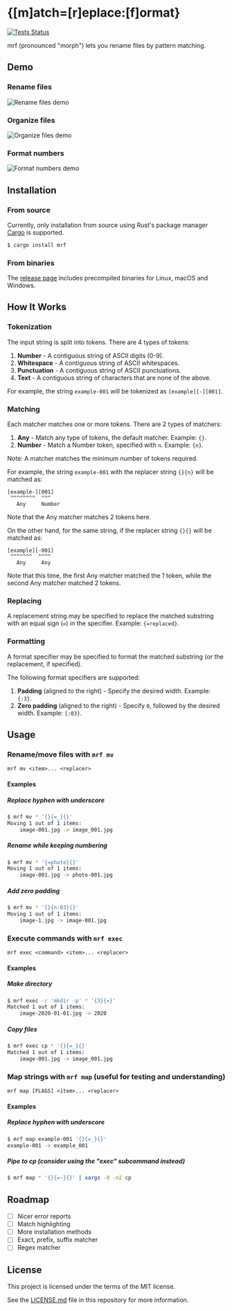 # {[m]atch=[r]eplace:[f]ormat}

[![Tests Status](https://github.com/kerlilow/mrf/workflows/tests/badge.svg)](https://github.com/kerlilow/mrf/actions)

mrf (pronounced "morph") lets you rename files by pattern matching.

## Demo

### Rename files

![Rename files demo](/demos/rename.svg?raw=true)

### Organize files

![Organize files demo](/demos/organize.svg?raw=true)

### Format numbers

![Format numbers demo](/demos/format.svg?raw=true)

## Installation

### From source

Currently, only installation from source using Rust's package manager [Cargo](https://github.com/rust-lang/cargo) is supported.

```sh
$ cargo install mrf
```

### From binaries

The [release page](https://github.com/kerlilow/mrf/releases) includes precompiled binaries for Linux, macOS and Windows.

## How It Works

### Tokenization

The input string is split into tokens. There are 4 types of tokens:
1. **Number** - A contiguous string of ASCII digits (0-9).
2. **Whitespace** - A contiguous string of ASCII whitespaces.
3. **Punctuation** - A contiguous string of ASCII punctuations.
4. **Text** - A contiguous string of characters that are none of the above.

For example, the string `example-001` will be tokenized as `[example][-][001]`.

### Matching

Each matcher matches one or more tokens. There are 2 types of matchers:
1. **Any** - Match any type of tokens, the default matcher. Example: `{}`.
2. **Number** - Match a Number token, specified with `n`. Example: `{n}`.

Note: A matcher matches the minimum number of tokens required.

For example, the string `example-001` with the replacer string `{}{n}` will be
matched as:
```
[example-][001]
 ^^^^^^^^  ^^^
   Any     Number
```

Note that the Any matcher matches 2 tokens here.

On the other hand, for the same string, if the replacer string `{}{}` will be
matched as:
```
[example][-001]
 ^^^^^^^  ^^^^
   Any     Any
```

Note that this time, the first Any matcher matched the 1 token, while the second
Any matcher matched 2 tokens.

### Replacing

A replacement string may be specified to replace the matched substring with an
equal sign (`=`) in the specifier. Example: `{=replaced}`.

### Formatting

A format specifier may be specified to format the matched substring (or the
replacement, if specified).

The following format specifiers are supported:
1. **Padding** (aligned to the right) - Specify the desired width. Example: `{:3}`.
2. **Zero padding** (aligned to the right) - Specify `0`, followed by the desired
width. Example: `{:03}`.

## Usage

### Rename/move files with `mrf mv`

```
mrf mv <item>... <replacer>
```

#### Examples

##### Replace hyphen with underscore

```sh
$ mrf mv * '{}{=_}{}'
Moving 1 out of 1 items:
    image-001.jpg -> image_001.jpg
```

##### Rename while keeping numbering

```sh
$ mrf mv * '{=photo}{}'
Moving 1 out of 1 items:
    image-001.jpg -> photo-001.jpg
```

##### Add zero padding

```sh
$ mrf mv * '{}{n:03}{}'
Moving 1 out of 1 items:
    image-1.jpg -> image-001.jpg
```

### Execute commands with `mrf exec`

```
mrf exec <command> <item>... <replacer>
```

#### Examples

##### Make directory

```sh
$ mrf exec -r 'mkdir -p' * '{3}{=}'
Matched 1 out of 1 items:
    image-2020-01-01.jpg -> 2020
```

##### Copy files

```sh
$ mrf exec cp * '{}{=_}{}'
Matched 1 out of 1 items:
    image-001.jpg -> image_001.jpg
```

### Map strings with `mrf map` (useful for testing and understanding)

```
mrf map [FLAGS] <item>... <replacer>
```

#### Examples

##### Replace hyphen with underscore

```sh
$ mrf map example-001 '{}{=_}{}'
example-001 -> example_001
```

##### Pipe to cp (consider using the "exec" subcommand instead)

```sh
$ mrf map * '{}{=-}{}' | xargs -0 -n2 cp
```

## Roadmap

- [ ] Nicer error reports
- [ ] Match highlighting
- [ ] More installation methods
- [ ] Exact, prefix, suffix matcher
- [ ] Regex matcher

## License

This project is licensed under the terms of the MIT license.

See the [LICENSE.md](LICENSE.md) file in this repository for more information.
